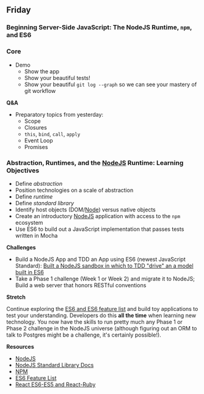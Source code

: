 ## Friday
### Beginning Server-Side JavaScript: The NodeJS Runtime, `npm`, and ES6

### Core

- Demo
  - Show the app
  - Show your beautiful tests!
  - Show your beautiful `git log --graph` so we can see your mastery of git workflow

**Q&A**

- Preparatory topics from yesterday:
  - Scope
  - Closures
  - `this`, `bind`, `call`, `apply`
  - Event Loop
  - Promises

### Abstraction, Runtimes, and the [NodeJS][] Runtime: Learning Objectives

* Define _abstraction_
* Position technologies on a scale of abstraction
* Define _runtime_
* Define _standard library_
* Identify host objects (DOM/[Node][NodeJS]) versus native objects
* Create an introductory [NodeJS][] application with access to the `npm` ecosystem
* Use ES6 to build out a JavaScript implementation that passes tests written in Mocha

**Challenges**

* Build a NodeJS App and TDD an App using ES6 (newest JavaScript Standard): [Built a NodeJS sandbox in which to TDD "drive" an a model built in ES6](../../../../nodejs-sandbox-and-tdd-es6-model-challenge)
* Take a Phase 1 challenge (Week 1 or Week 2) and migrate it to NodeJS; Build a web server that honors RESTful conventions

**Stretch**

Continue exploring the [ES6 and ES6 feature list][es6f] and build toy applications
to test your understanding. Developers do this **all the time** when learning new
technology. You now have the skills to run pretty much any Phase 1
or Phase 2 challenge in the NodeJS universe (although figuring out an ORM to talk
to Postgres might be a challenge, it's certainly possible!).

**Resources**
- [NodeJS][]
- [NodeJS Standard Library Docs][Node Stdlib]
- [NPM][]
- [ES6 Feature List][es6f]
- [React ES6-ES5 and React-Ruby](http://panw.weebly.com/programming/translation-for-react-es5-es6-and-if-react-was-in-ruby)

[NodeJS]: http://nodejs.org
[NPM]: https://www.npmjs.com
[Node Stdlib]: https://nodejs.org/dist/latest-v7.x/docs/api/
[es6f]: http://es6-features.org
